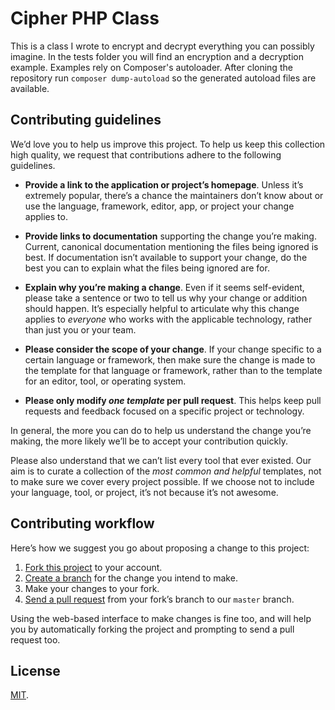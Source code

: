 # Cipher PHP Class

This is a class I wrote to encrypt and decrypt everything you can possibly
imagine. In the tests folder you will find an encryption and a decryption
example. Examples rely on Composer's autoloader. After cloning the repository
run `composer dump-autoload` so the generated autoload files are available.

## Contributing guidelines

We’d love you to help us improve this project. To help us keep this collection
high quality, we request that contributions adhere to the following guidelines.

- **Provide a link to the application or project’s homepage**. Unless it’s
  extremely popular, there’s a chance the maintainers don’t know about or use
  the language, framework, editor, app, or project your change applies to.
  
- **Provide links to documentation** supporting the change you’re making.
  Current, canonical documentation mentioning the files being ignored is best.
  If documentation isn’t available to support your change, do the best you can
  to explain what the files being ignored are for.
  
- **Explain why you’re making a change**. Even if it seems self-evident, please
  take a sentence or two to tell us why your change or addition should happen.
  It’s especially helpful to articulate why this change applies to *everyone*
  who works with the applicable technology, rather than just you or your team.
  
- **Please consider the scope of your change**. If your change specific to a
  certain language or framework, then make sure the change is made to the
  template for that language or framework, rather than to the template for an
  editor, tool, or operating system.

- **Please only modify *one template* per pull request**. This helps keep pull
  requests and feedback focused on a specific project or technology.

In general, the more you can do to help us understand the change you’re making,
the more likely we’ll be to accept your contribution quickly.

Please also understand that we can’t list every tool that ever existed.
Our aim is to curate a collection of the *most common and helpful* templates,
not to make sure we cover every project possible. If we choose not to
include your language, tool, or project, it’s not because it’s not awesome.

## Contributing workflow

Here’s how we suggest you go about proposing a change to this project:

1. [Fork this project][fork] to your account.
2. [Create a branch][branch] for the change you intend to make.
3. Make your changes to your fork.
4. [Send a pull request][pr] from your fork’s branch to our `master` branch.

Using the web-based interface to make changes is fine too, and will help you
by automatically forking the project and prompting to send a pull request too.

[fork]: http://help.github.com/forking/
[branch]: https://help.github.com/articles/creating-and-deleting-branches-within-your-repository
[pr]: http://help.github.com/pull-requests/

## License

[MIT](./LICENSE).
